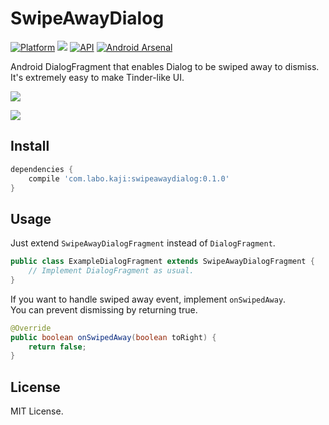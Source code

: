 # SwipeAwayDialog

[![Platform](https://img.shields.io/badge/platform-android-green.svg)](http://developer.android.com/index.html)
<img src="https://img.shields.io/badge/license-MIT-green.svg?style=flat">
[![API](https://img.shields.io/badge/API-12%2B-yellow.svg?style=flat)](https://android-arsenal.com/api?level=12)
[![Android Arsenal](https://img.shields.io/badge/Android%20Arsenal-SwipeAwayDialog-green.svg?style=true)](http://android-arsenal.com/details/1/3519)

Android DialogFragment that enables Dialog to be swiped away to dismiss.  
It's extremely easy to make Tinder-like UI.

![](https://raw.githubusercontent.com/wiki/kakajika/SwipeAwayDialog/images/octocats.gif)

![](https://raw.githubusercontent.com/wiki/kakajika/SwipeAwayDialog/images/dialogs.gif)

## Install

```groovy
dependencies {
    compile 'com.labo.kaji:swipeawaydialog:0.1.0'
}
```

## Usage

Just extend `SwipeAwayDialogFragment` instead of `DialogFragment`.

```java
public class ExampleDialogFragment extends SwipeAwayDialogFragment {
    // Implement DialogFragment as usual.
}
```

If you want to handle swiped away event, implement `onSwipedAway`.  
You can prevent dismissing by returning true.

```java
@Override
public boolean onSwipedAway(boolean toRight) {
    return false;
}
```

## License

MIT License.
